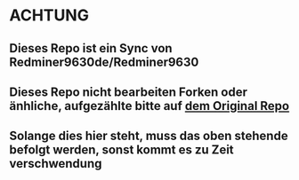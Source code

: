 # ACHTUNG
## Dieses Repo ist ein Sync von Redminer9630de/Redminer9630

## Dieses Repo nicht bearbeiten Forken oder änhliche, aufgezählte bitte auf [dem Original Repo](https://github.com/Redminer9630de/Redminer9630)

## Solange dies hier steht, muss das oben stehende befolgt werden, sonst kommt es zu Zeit verschwendung
